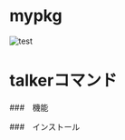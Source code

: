 # mypkg

![test](https://github.com/ahaya8810/mypkg/actions/workflows/test.yml/badge.svg)


# talkerコマンド

###　機能


###　インストール

